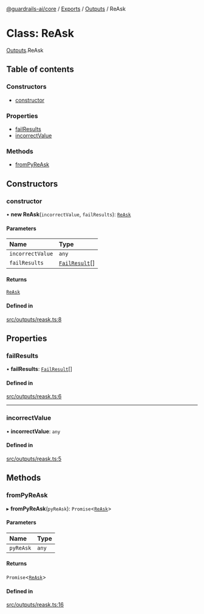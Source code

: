 [@guardrails-ai/core](../README.md) / [Exports](../modules.md) / [Outputs](../modules/Outputs.md) / ReAsk

# Class: ReAsk

[Outputs](../modules/Outputs.md).ReAsk

## Table of contents

### Constructors

- [constructor](Outputs.ReAsk.md#constructor)

### Properties

- [failResults](Outputs.ReAsk.md#failresults)
- [incorrectValue](Outputs.ReAsk.md#incorrectvalue)

### Methods

- [fromPyReAsk](Outputs.ReAsk.md#frompyreask)

## Constructors

### constructor

• **new ReAsk**(`incorrectValue`, `failResults`): [`ReAsk`](Outputs.ReAsk.md)

#### Parameters

| Name | Type |
| :------ | :------ |
| `incorrectValue` | `any` |
| `failResults` | [`FailResult`](Outputs.FailResult.md)[] |

#### Returns

[`ReAsk`](Outputs.ReAsk.md)

#### Defined in

[src/outputs/reask.ts:8](https://github.com/guardrails-ai/guardrails-js/blob/45cd49e/src/outputs/reask.ts#L8)

## Properties

### failResults

• **failResults**: [`FailResult`](Outputs.FailResult.md)[]

#### Defined in

[src/outputs/reask.ts:6](https://github.com/guardrails-ai/guardrails-js/blob/45cd49e/src/outputs/reask.ts#L6)

___

### incorrectValue

• **incorrectValue**: `any`

#### Defined in

[src/outputs/reask.ts:5](https://github.com/guardrails-ai/guardrails-js/blob/45cd49e/src/outputs/reask.ts#L5)

## Methods

### fromPyReAsk

▸ **fromPyReAsk**(`pyReAsk`): `Promise`\<[`ReAsk`](Outputs.ReAsk.md)\>

#### Parameters

| Name | Type |
| :------ | :------ |
| `pyReAsk` | `any` |

#### Returns

`Promise`\<[`ReAsk`](Outputs.ReAsk.md)\>

#### Defined in

[src/outputs/reask.ts:16](https://github.com/guardrails-ai/guardrails-js/blob/45cd49e/src/outputs/reask.ts#L16)
